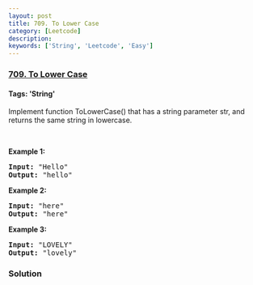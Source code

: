 ```yaml
---
layout: post
title: 709. To Lower Case
category: [Leetcode]
description: 
keywords: ['String', 'Leetcode', 'Easy']
---
```

### [709. To Lower Case](https://leetcode.com/problems/to-lower-case)

#### Tags: 'String'

<div class="content__u3I1 question-content__JfgR"><div><p>Implement function ToLowerCase() that has a string parameter str, and returns the same string in lowercase.</p>
<p> </p>
<div>
<p><strong>Example 1:</strong></p>
<pre><strong>Input: </strong><span id="example-input-1-1">"Hello"</span>
<strong>Output: </strong><span id="example-output-1">"hello"</span>
</pre>
<div>
<p><strong>Example 2:</strong></p>
<pre><strong>Input: </strong><span id="example-input-2-1">"here"</span>
<strong>Output: </strong><span id="example-output-2">"here"</span>
</pre>
<div>
<p><strong>Example 3:</strong></p>
<pre><strong>Input: </strong><span id="example-input-3-1">"LOVELY"</span>
<strong>Output: </strong><span id="example-output-3">"lovely"</span>
</pre>
</div>
</div>
</div>
</div></div>

### Solution
